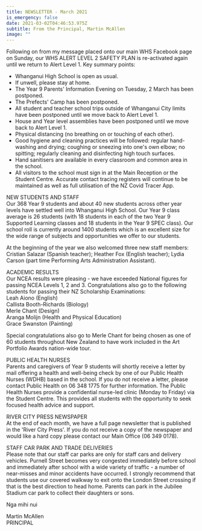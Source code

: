 ```yaml
---
title: NEWSLETTER - March 2021
is_emergency: false
date: 2021-03-02T04:46:53.975Z
subtitle: From the Principal, Martin McAllen
image: ""
---
```

Following on from my message placed onto our main WHS Facebook page on Sunday, our WHS ALERT LEVEL 2 SAFETY PLAN is re-activated again until we return to Alert Level 1. Key summary points:

* Whanganui High School is open as usual.
* If unwell, please stay at home.
* The Year 9 Parents' Information Evening on Tuesday, 2 March has been postponed.
* The Prefects' Camp has been postponed.
* All student and teacher school trips outside of Whanganui City limits have been postponed until we move back to Alert Level 1.
* House and Year level assemblies have been postponed until we move back to Alert Level 1.
* Physical distancing (no breathing on or touching of each other).
* Good hygiene and cleaning practices will be followed: regular hand-washing and drying; coughing or sneezing into one's own elbow; no spitting; regularly cleaning and disinfecting high touch surfaces.
* Hand sanitisers are available in every classroom and common area in the school.
* All visitors to the school must sign in at the Main Reception or the Student Centre. Accurate contact tracing registers will continue to be maintained as well as full utilisation of the NZ Covid Tracer App.

NEW STUDENTS AND STAFF  
Our 368 Year 9 students and about 40 new students across other year levels have settled well into Whanganui High School. Our Year 9 class average is 26 students (with 18 students in each of the two Year 9 Supported Learning classes and 18 students in the Year 9 SPEC class). Our school roll is currently around 1400 students which is an excellent size for the wide range of subjects and opportunities we offer to our students.

At the beginning of the year we also welcomed three new staff members: Cristian Salazar (Spanish teacher); Heather Fox (English teacher); Lydia Carson (part time Performing Arts Administration Assistant).

ACADEMIC RESULTS  
Our NCEA results were pleasing - we have exceeded National figures for passing NCEA Levels 1, 2 and 3. Congratulations also go to the following students for passing their NZ Scholarship Examinations:  
Leah Aiono (English)  
Callista Booth-Richards (Biology)  
Merle Chant (Design)  
Aranga Molijn (Health and Physical Education)  
Grace Swanston (Painting)  

Special congratulations also go to Merle Chant for being chosen as one of 60 students throughout New Zealand to have work included in the Art Portfolio Awards nation-wide tour.

PUBLIC HEALTH NURSES  
Parents and caregivers of Year 9 students will shortly receive a letter by mail offering a health and well-being check by one of our Public Health Nurses (WDHB) based in the school. If you do not receive a letter, please contact Public Health on 06 348 1775 for further information.
The Public Health Nurses provide a confidential nurse-led clinic (Monday to Friday) via the Student Centre. This provides all students with the opportunity to seek focused health advice and support.

RIVER CITY PRESS NEWSPAPER  
At the end of each month, we have a full page newsletter that is published in the 'River City Press'. If you do not receive a copy of the newspaper and would like a hard copy please contact our Main Office (06 349 0178).

STAFF CAR PARK AND TRADE DELIVERIES  
Please note that our staff car parks are only for staff cars and delivery vehicles. Purnell Street becomes very congested immediately before school and immediately after school with a wide variety of traffic - a number of near-misses and minor accidents have occurred.
I strongly recommend that students use our covered walkway to exit onto the London Street crossing if that is the best direction to head home. Parents can park in the Jubilee Stadium car park to collect their daughters or sons.

Nga mihi nui

Martin McAllen  
PRINCIPAL


